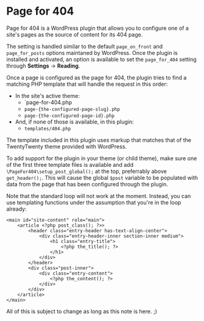 # Page for 404

Page for 404 is a WordPress plugin that allows you to configure one of a site's pages as the source of content for its 404 page.

The setting is handled similar to the default `page_on_front` and `page_for_posts` options maintaned by WordPress. Once the plugin is installed and activated, an option is available to set the `page_for_404` setting through **Settings** -> **Reading**.

Once a page is configured as the page for 404, the plugin tries to find a matching PHP template that will handle the request in this order:

* In the site's active theme:
  * `page-for-404.php
  * `page-{the-configured-page-slug}.php`
  * `page-{the-configured-page-id}.php`
* And, if none of those is available, in this plugin:
  * `templates/404.php`

The template included in this plugin uses markup that matches that of the TwentyTwenty theme provided with WordPress.

To add support for the plugin in your theme (or child theme), make sure one of the first three template files is available and add `\PageFor404\setup_post_global();` at the top, preferrably above `get_header();`. This will cause the global `$post` variable to be populated with data from the page that has been configured through the plugin.

Note that the standard loop will not work at the moment. Instead, you can use templating functions under the assumption that you're in the loop already:

```
<main id="site-content" role="main">
	<article <?php post_class(); ?>>
		<header class="entry-header has-text-align-center">
			<div class="entry-header-inner section-inner medium">
				<h1 class="entry-title">
					<?php the_title(); ?>
				</h1>
			</div>
		</header>
		<div class="post-inner">
			<div class="entry-content">
				<?php the_content(); ?>
			</div>
		</div>
	</article>
</main>
```

All of this is subject to change as long as this note is here. ;)
